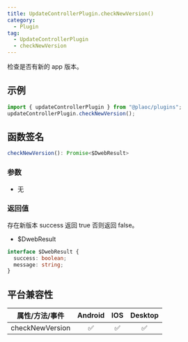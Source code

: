 ```yaml
---
title: UpdateControllerPlugin.checkNewVersion()
category:
  - Plugin
tag:
  - UpdateControllerPlugin
  - checkNewVersion
---
```


检查是否有新的 app 版本。

## 示例

```ts
import { updateControllerPlugin } from "@plaoc/plugins";
updateControllerPlugin.checkNewVersion();
```

## 函数签名

```ts
checkNewVersion(): Promise<$DwebResult>
```

### 参数

- 无

### 返回值

存在新版本 success 返回 true 否则返回 false。

- $DwebResult

```ts
interface $DwebResult {
  success: boolean;
  message: string;
}
```

## 平台兼容性

| 属性/方法/事件  | Android | IOS | Desktop |
| :-------------: | :-----: | :-: | :-----: |
| checkNewVersion |   ✅    | ✅  |   ✅    |
